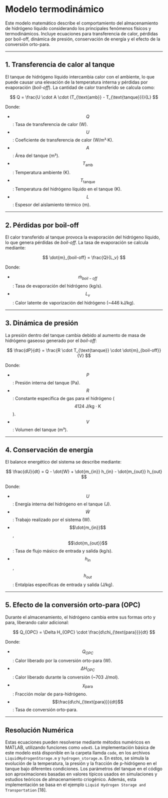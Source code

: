 # Modelo termodinámico

Este modelo matemático describe el comportamiento del almacenamiento de hidrógeno líquido considerando los principales fenómenos físicos y termodinámicos. Incluye ecuaciones para transferencia de calor, pérdidas por boil-off, dinámica de presión, conservación de energía y el efecto de la conversión orto-para.

---

## 1. Transferencia de calor al tanque
El tanque de hidrógeno líquido intercambia calor con el ambiente, lo que puede causar una elevación de la temperatura interna y pérdidas por evaporación (*boil-off*). La cantidad de calor transferido se calcula como:

$$
Q = \frac{U \cdot A \cdot (T_{\text{amb}} - T_{\text{tanque}})}{L}
$$

Donde:
- $$Q$$: Tasa de transferencia de calor (W).
- $$U$$: Coeficiente de transferencia de calor (W/m²·K).
- $$A$$: Área del tanque (m²).
- $$T_{\text{amb}}$$: Temperatura ambiente (K).
- $$T_{\text{tanque}}$$: Temperatura del hidrógeno líquido en el tanque (K).
- $$L$$: Espesor del aislamiento térmico (m).

---

## 2. Pérdidas por boil-off
El calor transferido al tanque provoca la evaporación del hidrógeno líquido, lo que genera pérdidas de *boil-off*. La tasa de evaporación se calcula mediante:

$$
\dot{m}_{boil-off} = \frac{Q}{L_v}
$$

Donde:
- $$\dot{m}_{boil-off}$$: Tasa de evaporación del hidrógeno (kg/s).
- $$L_v$$: Calor latente de vaporización del hidrógeno (~446 kJ/kg).

---

## 3. Dinámica de presión
La presión dentro del tanque cambia debido al aumento de masa de hidrógeno gaseoso generado por el *boil-off*:

$$
\frac{dP}{dt} = \frac{R \cdot T_{\text{tanque}} \cdot \dot{m}_{boil-off}}{V}
$$

Donde:
- $$P$$: Presión interna del tanque (Pa).
- $$R$$: Constante específica de gas para el hidrógeno ($$4124 \ \text{J}/\text{kg}\cdot\text{K}$$).
- $$V$$: Volumen del tanque (m³).

---

## 4. Conservación de energía
El balance energético del sistema se describe mediante:

$$
\frac{dU}{dt} = Q - \dot{W} + \dot{m_{in}} h_{in} - \dot{m_{out}} h_{out}
$$

Donde:
- $$U$$: Energía interna del hidrógeno en el tanque (J).
- $$\dot{W}$$: Trabajo realizado por el sistema (W).
- $$\dot{m_{in}}$$, $$\dot{m_{out}}$$: Tasa de flujo másico de entrada y salida (kg/s).
- $$h_{in}$$, $$h_{out}$$: Entalpías específicas de entrada y salida (J/kg).

---

## 5. Efecto de la conversión orto-para (OPC)
Durante el almacenamiento, el hidrógeno cambia entre sus formas orto y para, liberando calor adicional:

$$
Q_{OPC} = \Delta H_{OPC} \cdot \frac{d\chi_{\text{para}}}{dt}
$$

Donde:
- $$Q_{OPC}$$: Calor liberado por la conversión orto-para (W).
- $$\Delta H_{OPC}$$: Calor liberado durante la conversión (~703 J/mol).
- $$\chi_{\text{para}}$$: Fracción molar de para-hidrógeno.
- $$\frac{d\chi_{\text{para}}}{dt}$$: Tasa de conversión orto-para.

---

## Resolución Numérica
Estas ecuaciones pueden resolverse mediante métodos numéricos en MATLAB, utilizando funciones como `ode45`. La implementación básica de este modelo está disponible en la carpeta llamda `code`, en los archivos `LiquidHydrogenStorage.m` y `hydrogen_storage.m`. En estos, se simula la evolución de la temperatura, la presión y la fracción de p-hidrógeno en el tanque bajo diferentes condiciones. Los parámetros del tanque en el código son aproximaciones basadas en valores típicos usados en simulaciones y estudios teóricos de almacenamiento criogénico. Además, esta implementación se basa en el ejemplo `Liquid Hydrogen Storage and Transportation` [18].
